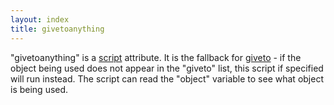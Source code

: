 ```yaml
---
layout: index
title: givetoanything
---
```


"givetoanything" is a [script](../types/script.html) attribute. It is the fallback for [giveto](giveto.html) - if the object being used does not appear in the "giveto" list, this script if specified will run instead. The script can read the "object" variable to see what object is being used.
